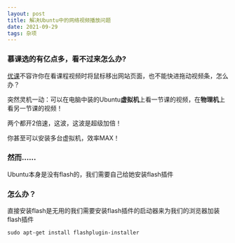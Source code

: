 ```yaml
---
layout: post
title: 解决Ubuntu中的网络视频播放问题
date: 2021-09-29
tags: 杂项
---
```


### 慕课选的有亿点多，看不过来怎么办?
[优课](http://www.uooc.net.cn/home#/center/course/learn)不容许你在看课程视频时将鼠标移出网站页面，也不能快进拖动视频条，怎么办？

突然灵机一动：可以在电脑中装的Ubuntu**虚拟机**上看一节课的视频，在**物理机**上看另一节课的视频！

两个都开2倍速，这波，这波是超级加倍！

你甚至可以安装多台虚拟机，效率MAX！

### 然而……

Ubuntu本身是没有flash的，我们需要自己给她安装flash插件

### 怎么办？

直接安装flash是无用的我们需要安装flash插件的启动器来为我们的浏览器加装flash插件

~~~ubuntu
sudo apt-get install flashplugin-installer
~~~

